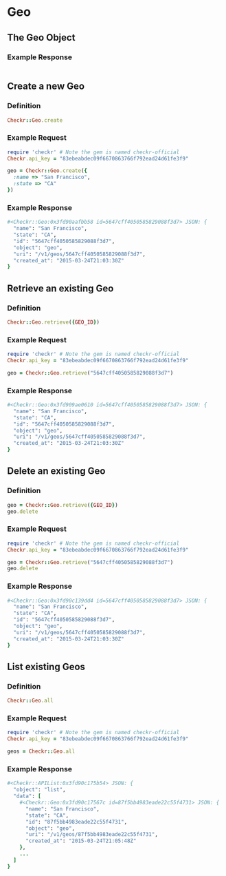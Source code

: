 # Geo

## The Geo Object

### Example Response

```ruby

```



## Create a new Geo

### Definition

```ruby
Checkr::Geo.create
```

### Example Request

```ruby
require 'checkr' # Note the gem is named checkr-official
Checkr.api_key = "83ebeabdec09f6670863766f792ead24d61fe3f9"

geo = Checkr::Geo.create({
  :name => "San Francisco",
  :state => "CA"
})
```

### Example Response

```ruby
#<Checkr::Geo:0x3fd90aafbb58 id=5647cff4050585829088f3d7> JSON: {
  "name": "San Francisco",
  "state": "CA",
  "id": "5647cff4050585829088f3d7",
  "object": "geo",
  "uri": "/v1/geos/5647cff4050585829088f3d7",
  "created_at": "2015-03-24T21:03:30Z"
}
```



## Retrieve an existing Geo

### Definition

```ruby
Checkr::Geo.retrieve({GEO_ID})
```

### Example Request

```ruby
require 'checkr' # Note the gem is named checkr-official
Checkr.api_key = "83ebeabdec09f6670863766f792ead24d61fe3f9"

geo = Checkr::Geo.retrieve("5647cff4050585829088f3d7")
```

### Example Response

```ruby
#<Checkr::Geo:0x3fd909ae0610 id=5647cff4050585829088f3d7> JSON: {
  "name": "San Francisco",
  "state": "CA",
  "id": "5647cff4050585829088f3d7",
  "object": "geo",
  "uri": "/v1/geos/5647cff4050585829088f3d7",
  "created_at": "2015-03-24T21:03:30Z"
}
```




## Delete an existing Geo

### Definition

```ruby
geo = Checkr::Geo.retrieve({GEO_ID})
geo.delete
```

### Example Request

```ruby
require 'checkr' # Note the gem is named checkr-official
Checkr.api_key = "83ebeabdec09f6670863766f792ead24d61fe3f9"

geo = Checkr::Geo.retrieve("5647cff4050585829088f3d7")
geo.delete
```

### Example Response

```ruby
#<Checkr::Geo:0x3fd90c139dd4 id=5647cff4050585829088f3d7> JSON: {
  "name": "San Francisco",
  "state": "CA",
  "id": "5647cff4050585829088f3d7",
  "object": "geo",
  "uri": "/v1/geos/5647cff4050585829088f3d7",
  "created_at": "2015-03-24T21:03:30Z"
}
```




## List existing Geos

### Definition

```ruby
Checkr::Geo.all
```

### Example Request

```ruby
require 'checkr' # Note the gem is named checkr-official
Checkr.api_key = "83ebeabdec09f6670863766f792ead24d61fe3f9"

geos = Checkr::Geo.all
```

### Example Response

```ruby
#<Checkr::APIList:0x3fd90c175b54> JSON: {
  "object": "list",
  "data": [
    #<Checkr::Geo:0x3fd90c17567c id=87f5bb4983eade22c55f4731> JSON: {
	  "name": "San Francisco",
	  "state": "CA",
	  "id": "87f5bb4983eade22c55f4731",
	  "object": "geo",
	  "uri": "/v1/geos/87f5bb4983eade22c55f4731",
	  "created_at": "2015-03-24T21:05:48Z"
	},
	...
  ]
}
```
